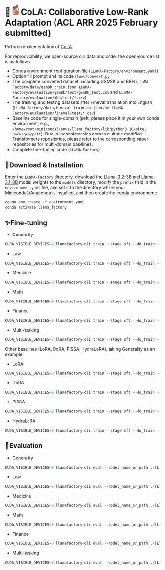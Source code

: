 # 📍![1727842522286](assets/logo.png)CoLA: Collaborative Low-Rank Adaptation (ACL ARR 2025 February submitted)

PyTorch implementation of [CoLA](https://openreview.net/forum?id=tWqJVTbguL).


For reproducibility, we open-source our data and code; the open-source list is as follows.
- Conda environment configuration file (`LLaMA-Factory/environment.yaml`)
- Option fill prompt and its code (`tool/convert.py`)
- The complete converted dataset, including GSM8K and BBH (`LLaMA-Factory/data/gsm8k_train.json`, `LLaMA-Factory/evaluation/gsm8k/test/gsm8k_test.csv` and `LLaMA-Factory/evaluation/bbh/test/*.csv`)
- The training and testing datasets after Fineval translation into English (`LLaMA-Factory/data/fineval_train-en.json` and `LLaMA-Factory/evaluation/fineval/test/*.csv`)
- Baseline code for single-domain (peft, please place it in your own conda environment, e.g., `/home/root/miniconda3/envs/llama_factory/lib/python3.10/site-packages/peft`). Due to inconsistencies across multiple modified Transformers repositories, please refer to the corresponding paper repositories for multi-domain baselines.
- Complete fine-tuning code (`LLaMA-Factory`)


## 🚀Download & Installation

Enter the `LLaMA-Factory` directory, download the [Llama-3.2-3B](https://huggingface.co/meta-llama/Llama-3.2-3B) and [Llama-3.1-8B](https://huggingface.co/meta-llama/Llama-3.1-8B) model weights to the `models` directory, modify the `prefix` field in the `environment.yaml` file, and set it to the directory where your Miniconda3/Anaconda is installed, and then create the conda environment:

```python
conda env create -f environment.yaml
conda activate llama_factory
```

## ✨Fine-tuning

- Generality
```python
CUDA_VISIBLE_DEVICES=0 llamafactory-cli train --stage sft --do_train --model_name_or_path ./models/[Llama-3.2-3B or Llama-3.1-8B] --dataset databricks-dolly-15k --dataset_dir ./data --template llama3 --finetuning_type cola --output_dir ./saves/[Llama-3.2-3B or Llama-3.1-8B]/Generality --overwrite_cache --overwrite_output_dir --cutoff_len 1024 --preprocessing_num_workers 16 --per_device_train_batch_size 8 --per_device_eval_batch_size 1 --gradient_accumulation_steps 8 --lr_scheduler_type cosine --logging_steps 50 --warmup_steps 20 --save_steps 100 --eval_steps 50 --evaluation_strategy steps --load_best_model_at_end --learning_rate 5e-5 --num_train_epochs 5.0  --val_size 0.1 --plot_loss --fp16 --max_samples 1000 --num_A 2 --num_B 3 
```


- Law
```python
CUDA_VISIBLE_DEVICES=0 llamafactory-cli train --stage sft --do_train --model_name_or_path ./models/[Llama-3.2-3B or Llama-3.1-8B] --dataset us_terms,Lawyer-Instruct --dataset_dir ./data --template llama3 --finetuning_type cola --output_dir ./saves/[Llama-3.2-3B or Llama-3.1-8B]/Law --overwrite_cache --overwrite_output_dir --cutoff_len 1024 --preprocessing_num_workers 16 --per_device_train_batch_size 8 --per_device_eval_batch_size 1 --gradient_accumulation_steps 8 --lr_scheduler_type cosine --logging_steps 50 --warmup_steps 20 --save_steps 100 --eval_steps 50 --evaluation_strategy steps --load_best_model_at_end --learning_rate 5e-5 --num_train_epochs 5.0  --val_size 0.1 --plot_loss --fp16 --max_samples 1000 --num_A 2 --num_B 3
```

- Medicine
```python
CUDA_VISIBLE_DEVICES=0 llamafactory-cli train --stage sft --do_train --model_name_or_path ./models/[Llama-3.2-3B or Llama-3.1-8B] --dataset iCliniq,GenMedGPT-5k --dataset_dir ./data --template llama3 --finetuning_type cola --output_dir ./saves/[Llama-3.2-3B or Llama-3.1-8B]/Medicine --overwrite_cache --overwrite_output_dir --cutoff_len 1024 --preprocessing_num_workers 16 --per_device_train_batch_size 8 --per_device_eval_batch_size 1 --gradient_accumulation_steps 8 --lr_scheduler_type cosine --logging_steps 50 --warmup_steps 20 --save_steps 100 --eval_steps 50 --evaluation_strategy steps --load_best_model_at_end --learning_rate 5e-5 --num_train_epochs 5.0  --val_size 0.1 --plot_loss --fp16 --max_samples 1000 --num_A 2 --num_B 3
```

- Math
```python
CUDA_VISIBLE_DEVICES=0 llamafactory-cli train --stage sft --do_train --model_name_or_path ./models/[Llama-3.2-3B or Llama-3.1-8B] --dataset gsm8k --dataset_dir ./data --template llama3 --finetuning_type cola --output_dir ./saves/[Llama-3.2-3B or Llama-3.1-8B]/Math --overwrite_cache --overwrite_output_dir --cutoff_len 1024 --preprocessing_num_workers 16 --per_device_train_batch_size 8 --per_device_eval_batch_size 1 --gradient_accumulation_steps 8 --lr_scheduler_type cosine --logging_steps 50 --warmup_steps 20 --save_steps 100 --eval_steps 50 --evaluation_strategy steps --load_best_model_at_end --learning_rate 5e-5 --num_train_epochs 5.0  --val_size 0.1 --plot_loss --fp16 --max_samples 1000 --num_A 2 --num_B 3
```

- Finance
```python
CUDA_VISIBLE_DEVICES=0 llamafactory-cli train --stage sft --do_train --model_name_or_path ./models/[Llama-3.2-3B or Llama-3.1-8B] --dataset fineval-en --dataset_dir ./data --template llama3 --finetuning_type cola --output_dir ./saves/[Llama-3.2-3B or Llama-3.1-8B]/Finance --overwrite_cache --overwrite_output_dir --cutoff_len 1024 --preprocessing_num_workers 16 --per_device_train_batch_size 8 --per_device_eval_batch_size 1 --gradient_accumulation_steps 8 --lr_scheduler_type cosine --logging_steps 50 --warmup_steps 20 --save_steps 100 --eval_steps 50 --evaluation_strategy steps --load_best_model_at_end --learning_rate 5e-5 --num_train_epochs 5.0  --val_size 0.1 --plot_loss --fp16 --max_samples 1000 --num_A 2 --num_B 3
```

- Multi-tasking
```python
CUDA_VISIBLE_DEVICES=0 llamafactory-cli train --stage sft --do_train --model_name_or_path ./models/[Llama-3.2-3B or Llama-3.1-8B] --dataset openorca --dataset_dir ./data --template llama3 --finetuning_type cola --output_dir ./saves/[Llama-3.2-3B or Llama-3.1-8B]/Multi-tasking --overwrite_cache --overwrite_output_dir --cutoff_len 1024 --preprocessing_num_workers 16 --per_device_train_batch_size 8 --per_device_eval_batch_size 1 --gradient_accumulation_steps 8 --lr_scheduler_type cosine --logging_steps 50 --warmup_steps 20 --save_steps 100 --eval_steps 50 --evaluation_strategy steps --load_best_model_at_end --learning_rate 5e-5 --num_train_epochs 5.0  --val_size 0.1 --plot_loss --fp16 --max_samples 1000 --num_A 2 --num_B 3
```

Other baselines (LoRA, DoRA, PiSSA, HydraLoRA), taking Generality as an example.

- LoRA
```python
CUDA_VISIBLE_DEVICES=0 llamafactory-cli train --stage sft --do_train --model_name_or_path ./models/[Llama-3.2-3B or Llama-3.1-8B] --dataset databricks-dolly-15k --dataset_dir ./data --template llama3 --finetuning_type lora --output_dir ./saves/[Llama-3.2-3B or Llama-3.1-8B]/Generality/lora --overwrite_cache --overwrite_output_dir --cutoff_len 1024 --preprocessing_num_workers 16 --per_device_train_batch_size 8 --per_device_eval_batch_size 1 --gradient_accumulation_steps 8 --lr_scheduler_type cosine --logging_steps 50 --warmup_steps 20 --save_steps 100 --eval_steps 50 --evaluation_strategy steps --load_best_model_at_end --learning_rate 5e-5 --num_train_epochs 5.0  --val_size 0.1 --plot_loss --fp16 --max_samples 1000 --lora_rank 8
```
- DoRA
```python
CUDA_VISIBLE_DEVICES=0 llamafactory-cli train --stage sft --do_train --model_name_or_path ./models/[Llama-3.2-3B or Llama-3.1-8B] --dataset databricks-dolly-15k --dataset_dir ./data --template llama3 --finetuning_type lora --output_dir ./saves/[Llama-3.2-3B or Llama-3.1-8B]/Generality/dora --overwrite_cache --overwrite_output_dir --cutoff_len 1024 --preprocessing_num_workers 16 --per_device_train_batch_size 8 --per_device_eval_batch_size 1 --gradient_accumulation_steps 8 --lr_scheduler_type cosine --logging_steps 50 --warmup_steps 20 --save_steps 100 --eval_steps 50 --evaluation_strategy steps --load_best_model_at_end --learning_rate 5e-5 --num_train_epochs 5.0  --val_size 0.1 --plot_loss --fp16 --max_samples 1000 --lora_rank 8 --use_dora
```

- PiSSA
```python
CUDA_VISIBLE_DEVICES=0 llamafactory-cli train --stage sft --do_train --model_name_or_path ./models/[Llama-3.2-3B or Llama-3.1-8B] --dataset databricks-dolly-15k --dataset_dir ./data --template llama3 --finetuning_type lora --output_dir ./saves/[Llama-3.2-3B or Llama-3.1-8B]/Generality/pissa --overwrite_cache --overwrite_output_dir --cutoff_len 1024 --preprocessing_num_workers 16 --per_device_train_batch_size 8 --per_device_eval_batch_size 1 --gradient_accumulation_steps 8 --lr_scheduler_type cosine --logging_steps 50 --warmup_steps 20 --save_steps 100 --eval_steps 50 --evaluation_strategy steps --load_best_model_at_end --learning_rate 5e-5 --num_train_epochs 5.0  --val_size 0.1 --plot_loss --fp16 --max_samples 1000 --lora_rank 8 --pissa_init
```

- HydraLoRA
```python
CUDA_VISIBLE_DEVICES=0 llamafactory-cli train --stage sft --do_train --model_name_or_path ./models/[Llama-3.2-3B or Llama-3.1-8B] --dataset databricks-dolly-15k --dataset_dir ./data --template llama3 --finetuning_type hydralora --output_dir ./saves/[Llama-3.2-3B or Llama-3.1-8B]/Generality/hydralora --overwrite_cache --overwrite_output_dir --cutoff_len 1024 --preprocessing_num_workers 16 --per_device_train_batch_size 8 --per_device_eval_batch_size 1 --gradient_accumulation_steps 8 --lr_scheduler_type cosine --logging_steps 50 --warmup_steps 20 --save_steps 100 --eval_steps 50 --evaluation_strategy steps --load_best_model_at_end --learning_rate 5e-5 --num_train_epochs 5.0  --val_size 0.1 --plot_loss --fp16 --max_samples 1000 --lora_rank 8 --lora_num 3
```

## 🚨Evaluation
- Generality
```python
CUDA_VISIBLE_DEVICES=0 llamafactory-cli eval --model_name_or_path ./[Llama-3.2-3B or Llama-3.1-8B] --template llama3 --task mmlu_test_None --lang en --n_shot 0 --batch_size 8 --trust_remote_code --adapter_name_or_path ./saves/[Llama-3.2-3B or Llama-3.1-8B]/Generality
```


- Law
```python
CUDA_VISIBLE_DEVICES=0 llamafactory-cli eval --model_name_or_path ./[Llama-3.2-3B or Llama-3.1-8B] --template llama3 --task mmlu_test_Law --lang en --n_shot 0 --batch_size 8 --trust_remote_code --adapter_name_or_path ./saves/[Llama-3.2-3B or Llama-3.1-8B]/Law
```

- Medicine
```python
CUDA_VISIBLE_DEVICES=0 llamafactory-cli eval --model_name_or_path ./[Llama-3.2-3B or Llama-3.1-8B] --template llama3 --task mmlu_test_Medicine --lang en --n_shot 0 --batch_size 8 --trust_remote_code --adapter_name_or_path ./saves/[Llama-3.2-3B or Llama-3.1-8B]/Medicine
```

- Math
```python
CUDA_VISIBLE_DEVICES=0 llamafactory-cli eval --model_name_or_path ./[Llama-3.2-3B or Llama-3.1-8B] --template llama3 --task gsm8k_test_None --lang en --n_shot 0 --batch_size 8 --trust_remote_code --adapter_name_or_path ./saves/[Llama-3.2-3B or Llama-3.1-8B]/Math
```

- Finance
```python
CUDA_VISIBLE_DEVICES=0 llamafactory-cli eval --model_name_or_path ./[Llama-3.2-3B or Llama-3.1-8B] --template llama3 --task fineval_test_None --lang en --n_shot 0 --batch_size 8 --trust_remote_code --adapter_name_or_path ./saves/[Llama-3.2-3B or Llama-3.1-8B]/Finance
```

- Multi-tasking
```python
CUDA_VISIBLE_DEVICES=0 llamafactory-cli eval --model_name_or_path ./[Llama-3.2-3B or Llama-3.1-8B] --template llama3 --task bbh_test_None --lang en --n_shot 0 --batch_size 8 --trust_remote_code --adapter_name_or_path ./saves/[Llama-3.2-3B or Llama-3.1-8B]/Multi-tasking
```